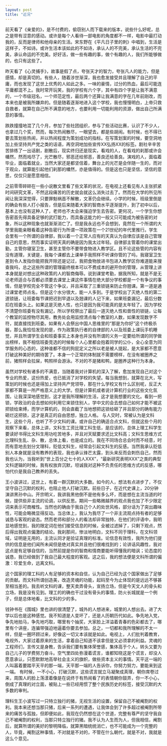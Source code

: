 ```yaml
---
layout: post
title: "近况"
---
```







前天看了《亲爱的》，是不付费的，偷窃别人而下载来的版本，说些什么好呢，总之是带有涩意的感动。或许是每个人看待一部电影的角度都不一样，电影中最打动我的，反而是律师和他母亲的生活。宋东野在《平凡日子里的刺》中唱到，生活是这样子，不如诗。或许生活本该如此的不如诗，承认人的不完美，承认生活的不完美，承认命运的不完美。好好活，做一些有趣的事，做个有趣的人，我们所能够做的，也只有这些了。

昨天看了《心灵捕手》，故事是假了点，夸张天才的智力，夸张凡人的能力，但是感情，却是真切的。有些人，随着涉世渐深，我也愈发接受并且理解了自己的平庸，而也发现了这世上优秀的人如此之多。一味的豪情，过分的热血，最后可能连平庸都混不上。我时常开玩笑，我的学校有六个字，其中有四个字是让我不满意的，一个市级冠名，一个师范定性，最后两个还算让我满意的字在几年前刚改，而本来也是被我所嫌弃的。但是随着逐渐地进入这个学校，我也慢慢明白，上帝只救自救者，就算在自己所不满意的地方，也要利用一切能利用的资源，做出自己所满意的事情。

跌跌撞撞地混了几个月，参加了些社团组织，参与了些活动比赛，认识了不少人，也拿过几个奖，然而，每次热闹散尽，一眼望去，都是些胡闹。有时候，也不得已要去策划些热闹，并以热闹程度为策划成功的指标。在写策划案的时候，要空洞地加上些坚持共产党之类的话语，再空洞地加些宣传XX弘扬XX的标签。剧社辛辛苦苦排练了一出话剧，剧散后，现实终归还是现实，看戏的人，在看戏的刹那或许会幡然，然而戏尽了，光芒散尽，邪恶还给邪恶，善良还给善良。演戏的人，面临着毕业，面临着就业，当然大家还是都坚信着，舞台上的光芒是会伴随一生的，而对于观众，就算能引起他们刹那的幡然，亦是值得的。但是这也只是坚信，坚信的意思，仅仅只是愿意相信。

之前零零碎碎在一些小说散文里看了些文革的状况，在电视上还看见有人主张抓紧时间研究文革，不然这段痛苦的历史就会就这么消失过去了。然而在大学的所见所闻让我深深觉得，只要罪魁祸首不解散，文革仍会继续。小学的时候，班级里倒是的确会有些人打小报告，但是后来随着大家的智商水平逐渐提升，到了初中以后，基本上也没有这种人了，老师也不太会来强迫学生去告密。更何况，一个学生你想告密首先得具备足够的武打能力，而具备这能力的一般又只可能成为被告密的对象，所以这种现象也就渐渐消亡了。但是我永远也不会想到，竟然在一个所谓的大学里我能亲眼看着这种告密行为所谓一项政策在一个21世纪的年代里推行。学生会里有一个所谓的自律部，我以着一个正常人应有的天真认为自律应该是自己管理自己的意思，然而事实证明天真的确是因为我太过年轻。自律部主管着你的课堂出勤，主管你寝室卫生，甚至主管你不要带食物进入教学区。且不论这些管的内容有没有道理，关键是，我每个课都去上课单手我照样不听课你管的了吗，我寝室卫生差到令人发指你能把我开除还是记过，我把食物放进书包进入教学区你难道能来搜查我吗，总之这些所谓的管理最终根本可以不费成本的避开你的管理，从管理上讲本身就是对想出这种政策的人的智商侮辱。说到课堂考勤，据我所知，就是不是无论老师适合与否都必须要去课堂上课这件事情在绝大部分学校都是一个有争议的事情，但是学校完全不管这个争议，并且采取了三重锁链来防止你翘课。第一道是通过课堂老师点名，但是这个水分很大，能一人多到。于是学校出了灭绝人性的第二道锁链，让班委每节课把迟到早退以及翘课的人记下来，如果班委漏记，最后分数扣在班委头上。如果这是灭绝人性，也只是因为我可能真的是太年轻了。因为学校不清楚你班委有没有漏记，所以学校祭出了最后一道灭绝人性和兽性的锁链，让每个教室的监控物尽其用，教务处会用监控清点每个教室的人数，如果发现数字不符，就直接找到班委。如果有人会祭出中国人思维里的“那是为你好”这个终极杀器，那么我恰恰发现的是，作为政策执行者的自律部的人以及班委上课玩手机睡觉，并且所谓学生会和班委事实上本身也并没有所谓的义务一定要给所谓的同学做出榜样，我不相信班委竞选的时候每个人心里都会抱着同学的公仆，全心全意为同学服务的心态的，这种谁都不信的狗屁定义之所以老是被人提起，是大家都不愿意打破这种美好的期待罢了。本身一个正常的体制就不需要榜样，在没有被圈养之前，猪照样会拉屎，鸭照样会游泳。不对的不是猪和鸭，是圈养这种行为本身。

虽然对学校有诸多的不满意，当随着我对计算机的深入了解，愈加发现自己对这个专业的热爱，这份热爱，也已抵消了对学校的失望。每当我想到，就算在北大，写策划的时候也还是得加上坚持共产党领导，那在什么学校又有什么区别呢，反正大家都不算是一所严格意义上的大学。但是计算机或者说计算机行业的这些文化氛围，让我深深地感觉到，这才是我所理解的生活，这才是我想要的文化。看到一把锁，学政治的会去想如何利用它来锁住别人，学中文的会去想自己如何才能不被这把锁给束缚，而学计算机的，则会直截了当地想把这锁给砸了并且部分的确有能力砸烂这把锁，这才是真正的自由思想，独立人格。
与人交时，常被认为是文科生，这些个月，也听了不少文科的课。或许自己的确适合点文科，但就这些个月的观察下来看，总体上讲，文科生工资比理工科生低，是应该的，总体上理工科学生要读好书得比文科生用功吃苦地多，并且对天赋要求还比文科高；文科生思维方式比理科生乱、杂、散，总体上看，也是成立的。我在不同场合总会时而不经意，时而有意地去划分文理科，贬低文科生，经常会引起文科生的反感。当然我承认贬低别人本身就是没有教养的表现，我也承认锋芒太露，到头来反而会刺伤自己，然而我也认为，当我听到“世上百分之七十的人XXX”，“最新研究表明XXX”之类的典型文科逻辑的时候，我有权放弃沉默，坦诚我对这种不负责任的思维方式的反感，哪怕代价是我自己教养的丢失。

王小波讲过，这世上，有着一群沉默的大多数。如今的人，想法有点进步了，不仅坚守自己沉默的权利，也阻止他人打破沉默。前些日子，在近代史课上，20分钟演讲黑孙中山。开宗明义，我讲我黑他倒不是他有多么坏，而是想在主流当道的时候，提供些非主流的论调，以供反思。期间一些略微越界的观点我也加了不少限定词来表示可商榷性。当然也的确由于我自己个人的处世风格，部分话为了突出趣味性，可能会略微显得反动。当总体上，我认为我尽了一个非主流观点持有者的足够诚恳与客观的姿态。然而老师和部分人的看法却非常独特，在他们的评语中，我明显地感觉到，我的限定词在他们接受信息的时候，全被过滤掉了，只剩下观点，然后得出我观点偏激的结论。我刹那间，惨淡地明白，文科不同于理科，在文科领域，证明是无用的，主流认同才是验证真理的标准。论信息有效性，我所为他们提供的信息是他们闻所未闻但是绝对真实并且他们很难找到的；论讲话风趣性，我对这点是有足够自信的，当然前提是你的智商和情商要能听得懂我的暗讽；论态度的诚恳，我已经做到了我自己最大程度的客观。这之后，我的想法便是文科所谓的偏激：珍爱生命，远离文科。

这个国家的理工科的人有足够的资本和自信，认为自己已经为这个国家做出了足够的贡献。而文科所谓创造美，改造灵魂的功能，起码至今为止体现的是远远不够甚至相当差的。我去听文科的课，整天卖弄骨头，宣扬立场，但是今天文人的骨头和立场，我是没有见到。理工的的确也干过没有骨头的事情，防火长城就是一个例子，但是总体地看，比文科的少的多。

钱钟书在《围城》里也讲的很清楚了，城外的人想进来，城里的人想出去。进了大学以后也是这种感觉。我不知道是人变坏了，还是人历朝历代如此。争先地入党，争先地拍马，争先地巧取，哪里有个抽奖，大家脸上洋溢着青春的色彩都去了，哪里有个讲座，连骗带强迫地逼着你要去参加。总之，一切都和我所理解的不太一样，但是一圈环顾过来，好像这一切又本该就是如此。电视上，人们批判着教育，电视外，大家过着原来的生活，拿着自己知道不该拿但是又必须拿的利益。灵魂的工程师们，言传又是身教，告诉我们要有集体荣誉感，集体高于个人，转头又要为自己儿子的学费努力奋斗。空气里四处弥漫着谎言，谁都知晓这是个谎言，却没人愿意承认，只愿默默地高举社会主义的旗帜，做些资本主义的事情。天平这一端的人叫嚣着要踏平天平的那一端，天平那一端的人告诉你，你努力努力，要能来到这一端。
有时候，一不小心，打破沉默，这些谎言就立马凝聚成真理，朝你席卷过来，周围人的脸上荡漾着像是在说终于有热闹看了的表情朝你鼓弄，你一不小心，倒成了真理的对立面，被贴上一些已经用惯了整个民族历史的标签，接受沉默的大多数的审判。

理科生王小波写过一只特立独行的猪，无视生活的设置，保留自己不被阉割的权利。我本来还想当那只猪，后来一系列的遭遇，让我体会到了许多超过被阉割所带来的痛苦与孤独，但即便如此，我现在仍然想在这个世道，完整有尊严的坚守我自己不被阉割的权利，当那只特立独行的猪。我不认为人生而为人，但我相信，阉割后，就算所谓的美好的黎明降临，就算黑暗统统消亡，也不可能成为一个完整的人，毕竟，阉割这种事情，不对就是不对的，不管在什么朝代，就是不对，我就是这么个意见。


